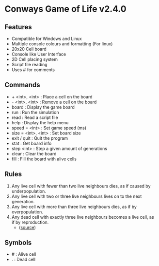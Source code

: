 # Conways Game of Life v2.4.0
## Features
 - Compatible for Windows and Linux
 - Multiple console colours and formatting (For linux)
 - 20x20 Cell board
 - Console like User Interface
 - 2D Cell placing system
 - Script file reading
 - Uses # for comments
## Commands
 - \+ \<int\>, \<int\>    : Place a cell on the board
 - \- \<int\>, \<int\>    : Remove a cell on the board
 - board             : Display the game board
 - run               : Run the simulation
 - read              : Read a script file
 - help              : Display the help menu
 - speed = \<int\>     : Set game speed (ms)
 - size = \<int\>, \<int\> : Set board size
 - exit / quit       : Quit the program
 - stat              : Get board info
 - step \<int\>        : Step a given amount of generations
 - clear             : Clear the board
 - fill              : Fill the board with alive cells
## Rules
1. Any live cell with fewer than two live neighbours dies, as if caused by underpopulation.
2. Any live cell with two or three live neighbours lives on to the next generation.
3. Any live cell with more than three live neighbours dies, as if by overpopulation.
4. Any dead cell with exactly three live neighbours becomes a live cell, as if by reproduction.
   - ([source](https://rustwasm.github.io/book/game-of-life/rules.html))
  
## Symbols
- \#  : Alive cell
- .  : Dead cell
